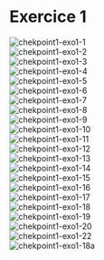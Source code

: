 # Exercice 1<br>
![chekpoint1-exo1-1](https://github.com/user-attachments/assets/32ba55c1-1825-411f-9cbc-2fdeac98e696)<br>
![chekpoint1-exo1-2](https://github.com/user-attachments/assets/d4266080-0b97-4769-803a-784d510946cf)<br>
![chekpoint1-exo1-3](https://github.com/user-attachments/assets/b9b42595-589e-4529-bda3-7602539fd8f3)<br>
![chekpoint1-exo1-4](https://github.com/user-attachments/assets/8af2c8fc-e77a-4ad0-b29a-31b59b1a5a34)<br>
![chekpoint1-exo1-5](https://github.com/user-attachments/assets/ee90676f-3d0d-4ec5-8ca4-8ada074840e1)<br>
![chekpoint1-exo1-6](https://github.com/user-attachments/assets/8f62ca72-843a-413d-9cc9-67d708c7caa9)<br>
![chekpoint1-exo1-7](https://github.com/user-attachments/assets/b8498b0a-8d21-4c7f-bfa8-5bf2023e8339)<br>
![chekpoint1-exo1-8](https://github.com/user-attachments/assets/e47253a6-a2e3-4dee-aadd-96c788150d19)<br>
![chekpoint1-exo1-9](https://github.com/user-attachments/assets/a4e5e4bd-f269-4f82-8c61-faf6d9a04988)<br>
![chekpoint1-exo1-10](https://github.com/user-attachments/assets/3411e484-3901-495e-85aa-bf057f0823c1)<br>
![chekpoint1-exo1-11](https://github.com/user-attachments/assets/2d2c5f85-209c-470f-a263-2b3d9c9ecfe7)<br>
![chekpoint1-exo1-12](https://github.com/user-attachments/assets/b87b225f-db7e-4630-8a74-0836b9b03cb5)<br>
![chekpoint1-exo1-13](https://github.com/user-attachments/assets/847b36ea-62fd-4c22-a74a-acccc915dbe9)<br>
![chekpoint1-exo1-14](https://github.com/user-attachments/assets/6903b042-117c-46a7-bf22-e8c2f3a8185d)<br>
![chekpoint1-exo1-15](https://github.com/user-attachments/assets/253e9bc9-1ec6-4961-9f37-d40e6592a0f5)<br>
![chekpoint1-exo1-16](https://github.com/user-attachments/assets/13d4afc8-d657-4c14-8f4e-0ec1fe818707)<br>
![chekpoint1-exo1-17](https://github.com/user-attachments/assets/b38b050b-9694-40a7-805b-55e275e2f375)<br>
![chekpoint1-exo1-18](https://github.com/user-attachments/assets/4fb98163-4e24-455b-a138-1ee926f81b25)<br>
![chekpoint1-exo1-19](https://github.com/user-attachments/assets/4e404e44-9f8f-4616-8c46-403e8dcf9803)<br>
![chekpoint1-exo1-20](https://github.com/user-attachments/assets/bd45c62b-4b68-4ac9-bbac-e772a80994f8)<br>
![chekpoint1-exo1-22](https://github.com/user-attachments/assets/593293f9-848d-4ddf-b9da-afc76350386b)<br>
![chekpoint1-exo1-18a](https://github.com/user-attachments/assets/39d87246-2a6b-4abf-8067-39297d77b11a)<br>
